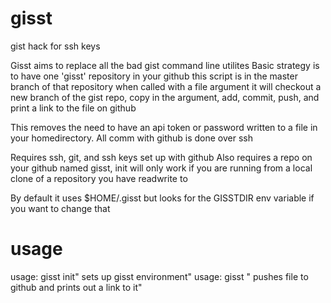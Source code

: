 gisst
====

gist hack for ssh keys

 Gisst aims to replace all the bad gist command line utilites
 Basic strategy is to have one 'gisst' repository in your github 
 this script is in the master branch of that repository
 when called with a file argument it will checkout a new branch of
 the gist repo, copy in the argument, add, commit, push, and print 
 a link to the file on github

 This removes the need to have an api token or password written to
 a file in your homedirectory. All comm with github is done over ssh

 Requires ssh, git, and ssh keys set up with github
 Also requires a repo on your github named gisst, init will only
 work if you are running from a local clone of a repository you have
 readwrite to

 By default it uses $HOME/.gisst but looks for the GISSTDIR env 
 variable if you want to change that

usage
=====


  usage: gisst init"
  sets up gisst environment"
  usage: gisst <filename>"
  pushes file to github and prints out a link to it"
